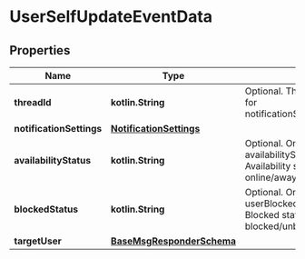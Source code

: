 
# UserSelfUpdateEventData

## Properties
Name | Type | Description | Notes
------------ | ------------- | ------------- | -------------
**threadId** | **kotlin.String** | Optional. Thread id only applicable for notificationSettingsChangedThread |  [optional]
**notificationSettings** | [**NotificationSettings**](NotificationSettings.md) |  |  [optional]
**availabilityStatus** | **kotlin.String** | Optional. Only applicable for availabilityStatusChanged. Availability status i.e. online/away/invisible/dnd |  [optional]
**blockedStatus** | **kotlin.String** | Optional. Only applicable for userBlockedStatusChanged. Blocked status i.e. blocked/unblocked |  [optional]
**targetUser** | [**BaseMsgResponderSchema**](BaseMsgResponderSchema.md) |  |  [optional]




